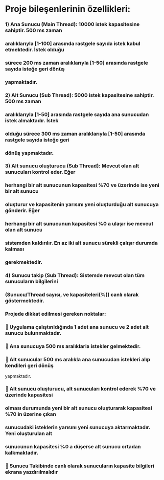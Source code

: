 # Proje bileşenlerinin özellikleri:
### 1) Ana Sunucu (Main Thread): 10000 istek kapasitesine sahiptir. 500 ms zaman
### aralıklarıyla [1-100] arasında rastgele sayıda istek kabul etmektedir. İstek olduğu
### sürece 200 ms zaman aralıklarıyla [1-50] arasında rastgele sayıda isteğe geri dönüş
### yapmaktadır.
### 2) Alt Sunucu (Sub Thread): 5000 istek kapasitesine sahiptir. 500 ms zaman
### aralıklarıyla [1-50] arasında rastgele sayıda ana sunucudan istek almaktadır. İstek
### olduğu sürece 300 ms zaman aralıklarıyla [1-50] arasında rastgele sayıda isteğe geri
### dönüş yapmaktadır.
### 3) Alt sunucu oluşturucu (Sub Thread): Mevcut olan alt sunucuları kontrol eder. Eğer
### herhangi bir alt sunucunun kapasitesi %70 ve üzerinde ise yeni bir alt sunucu
### oluşturur ve kapasitenin yarısını yeni oluşturduğu alt sunucuya gönderir. Eğer
### herhangi bir alt sunucunun kapasitesi %0 a ulaşır ise mevcut olan alt sunucu
### sistemden kaldırılır. En az iki alt sunucu sürekli çalışır durumda kalması
### gerekmektedir.
### 4) Sunucu takip (Sub Thread): Sistemde mevcut olan tüm sunucuların bilgilerini
### (Sunucu/Thread sayısı, ve kapasiteleri(%)) canlı olarak göstermektedir.
### Projede dikkat edilmesi gereken noktalar:
###  Uygulama çalıştırıldığında 1 adet ana sunucu ve 2 adet alt sunucu bulunmaktadır.
###  Ana sunucuya 500 ms aralıklarla istekler gelmektedir.
###  Alt sunucular 500 ms aralıkla ana sunucudan istekleri alıp kendileri geri dönüş
yapmaktadır.
###  Alt sunucu oluşturucu, alt sunucuları kontrol ederek %70 ve üzerinde kapasitesi
### olması durumunda yeni bir alt sunucu oluşturarak kapasitesi %70 in üzerine çıkan
### sunucudaki isteklerin yarısını yeni sunucuya aktarmaktadır. Yeni oluşturulan alt
### sunucunun kapasitesi %0 a düşerse alt sunucu ortadan kalkmaktadır.
###  Sunucu Takibinde canlı olarak sunucuların kapasite bilgileri ekrana yazdırılmalıdır
